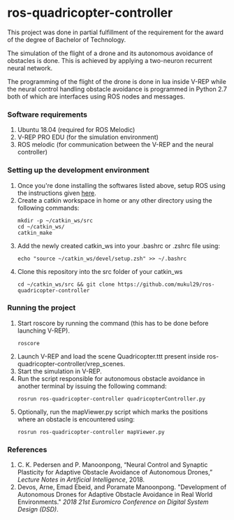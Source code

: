 # ros-quadricopter-controller
This project was done in partial fulfillment of the requirement for the
award of the degree of Bachelor of Technology.

The simulation of the flight of a drone and its autonomous avoidance of obstacles is done. This is achieved by applying
a two-neuron recurrent neural network. 

The programming of the flight of the drone is done in lua inside V-REP while the neural control 
handling obstacle avoidance is programmed in Python 2.7 both of which are interfaces using ROS nodes and messages.

### Software requirements
1. Ubuntu 18.04 (required for ROS Melodic)
2. V-REP PRO EDU (for the simulation environment)
3. ROS melodic (for communication between the V-REP and the neural controller)

### Setting up the development environment
1. Once you're done installing the softwares listed above, setup ROS using the instructions given [here](https://wiki.ros.org/melodic/Installation/Ubuntu).
2. Create a catkin workspace in home or any other directory using the following commands:
    ```
    mkdir -p ~/catkin_ws/src
    cd ~/catkin_ws/
    catkin_make
    ````
3. Add the newly created catkin_ws into your .bashrc or .zshrc file using:
    ```
    echo "source ~/catkin_ws/devel/setup.zsh" >> ~/.bashrc
    ```
4. Clone this repository into the src folder of your catkin_ws
    ```
    cd ~/catkin_ws/src && git clone https://github.com/mukul29/ros-quadricopter-controller
    ```

### Running the project
1. Start roscore by running the command (this has to be done before launching V-REP).
    ```
    roscore
    ```
2. Launch V-REP and load the scene Quadricopter.ttt present inside ros-quadricopter-controller/vrep_scenes.
3. Start the simulation in V-REP.
4. Run the script responsible for autonomous obstacle avoidance in another terminal by issuing the following command:
    ```
    rosrun ros-quadricopter-controller quadricopterController.py
    ```
5. Optionally, run the mapViewer.py script which marks the positions where an obstacle is encountered using:
    ```
    rosrun ros-quadricopter-controller mapViewer.py
    ```
### References
1. C. K. Pedersen and P. Manoonpong, “Neural Control and Synaptic Plasticity for Adaptive Obstacle Avoidance of Autonomous Drones,” *Lecture Notes in Artificial Intelligence*, 2018.
2. Devos, Arne, Emad Ebeid, and Poramate Manoonpong. "Development of Autonomous Drones for Adaptive Obstacle Avoidance in Real World Environments." *2018 21st Euromicro Conference on Digital System Design (DSD)*.
